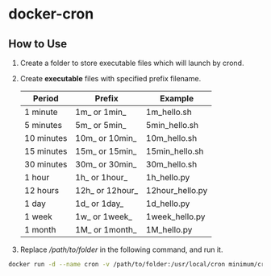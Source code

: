 # docker-cron

## How to Use

1. Create a folder to store executable files which will launch by crond.

2. Create **executable** files with specified prefix filename.

   | Period | Prefix | Example |
   | ------ | ------ | ------- |
   | 1 minute | 1m\_ or 1min\_ | 1m\_hello.sh |
   | 5 minutes | 5m\_ or 5min\_ | 5min\_hello.sh |
   | 10 minutes | 10m\_ or 10min\_ | 10m\_hello.sh |
   | 15 minutes | 15m\_ or 15min\_ | 15min\_hello.sh |
   | 30 minutes | 30m\_ or 30min\_ | 30m\_hello.sh |
   | 1 hour | 1h\_ or 1hour\_ | 1h\_hello.py |
   | 12 hours | 12h\_ or 12hour\_ | 12hour\_hello.py |
   | 1 day | 1d\_ or 1day\_ | 1d\_hello.py |
   | 1 week | 1w\_ or 1week\_ | 1week\_hello.py |
   | 1 month | 1M\_ or 1month\_ | 1M\_hello.py |

3. Replace _/path/to/folder_ in the following command, and run it.


```sh
docker run -d --name cron -v /path/to/folder:/usr/local/cron minimum/cron:py3
```
